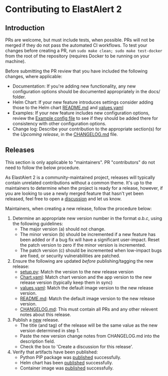 # Contributing to ElastAlert 2

## Introduction

PRs are welcome, but must include tests, when possible. PRs will not be merged if they do not pass
the automated CI workflows. To test your changes before creating a PR, run
`sudo make clean; sudo make test-docker` from the root of the repository (requires Docker to be
running on your machine).

Before submitting the PR review that you have included the following changes, where applicable:
- Documentation: If you're adding new functionality, any new configuration options should be documented appropriately in the docs/ folder.
- Helm Chart: If your new feature introduces settings consider adding those to the Helm chart [README.md](chart/elastalert2/README.md) and [values.yaml](chart/elastalert2/values.yaml)
- Examples: If your new feature includes new configuration options, review the [Example config file](config.yaml.example) to see if they should be added there for consistency with other configuration options.
- Change log: Describe your contribution to the appropriate section(s) for the _Upcoming release_, in the [CHANGELOG.md](CHANGELOG.md) file.

## Releases

This section is only applicable to "maintainers". PR "contributors" do not need to follow the below procedure.

As ElastAlert 2 is a community-maintained project, releases will typically contain unrelated contributions without a common theme. It's up to the maintainers to determine when the project is ready for a release, however, if you are looking to use a newly merged feature that hasn't yet been released, feel free to open a [discussion][5] and let us know.

Maintainers, when creating a new release, follow the procedure below:

1. Determine an appropriate new version number in the format _a.b.c_, using the following guidelines:
	- The major version (a) should not change.
	- The minor version (b) should be incremented if a new feature has been added or if a bug fix will have a significant user-impact. Reset the patch version to zero if the minor version is incremented.
	- The patch version (c) should be incremented when low-impact bugs are fixed, or security vulnerabilities are patched.
2. Ensure the following are updated _before_ publishing/tagging the new release:
	- [setup.py](setup.py): Match the version to the new release version
	- [Chart.yaml](chart/elastalert2/Chart.yaml): Match chart version and the app version to the new release version (typically keep them in sync)
	- [values.yaml](chart/elastalert2/values.yaml): Match the default image version to the new release version.
	- [README.md](chart/elastalert2/README.md): Match the default image version to the new release version.
	- [CHANGELOG.md](CHANGELOG.md): This must contain all PRs and any other relevent notes about this release.
3. Publish a [new][1] release.
	- The title (and tag) of the release will be the same value as the new version determined in step 1.
	- Paste the new version change notes from CHANGELOG.md into the description field.
	- Check the box to 'Create a discussion for this release'.
4. Verify that artifacts have been published:
 	- Python PIP package was [published][3] successfully.
 	- Helm chart has been [published][4] successfully.
 	- Container image was [published][2] successfully.

[1]: https://github.com/jertel/elastalert2/releases/new
[2]: https://github.com/jertel/elastalert2/actions/workflows/publish_image.yml
[3]: https://github.com/jertel/elastalert2/actions/workflows/python-publish.yml
[4]: https://github.com/jertel/elastalert2/actions/workflows/upload_chart.yml
[5]: https://github.com/jertel/elastalert2/discussions
